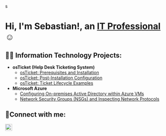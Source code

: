 s<h1>Hi, I'm Sebastian!, an <a href="(https://www.linkedin.com/in/sebastian-de-guzman-276502206/)">IT Professional</a>☺</h1>

<h2>👨‍💻 Information Technology Projects:</h2>

- <b>osTicket (Help Desk Ticketing System)</b>
  - [osTicket: Prerequisites and Installation](https://github.com/sebastiandeguzman/osticket-prereqs)
  - [osTicket: Post-Installation Configuration](https://github.com/sebastiandeguzman/post-install-config)
  - [osTicket: Ticket Lifecycle Examples](https://github.com/sebastiandeguzman/ticket-lifecycle)
- <b>Microsoft Azure</b>
  - [Configuring On-premises Active Directory within Azure VMs](https://github.com/sebastiandeguzman/configure-ad)
  - [Network Security Groups (NSGs) and Inspecting Network Protocols](https://github.com/sebastiandeguzman/azure-network-protocols)

<h2>🤳Connect with me:</h2>


[<img align="left" alt="Josh | LinkedIn" width="22px" src="https://cdn.jsdelivr.net/npm/simple-icons@v3/icons/linkedin.svg" />][linkedin]


[linkedin]: https://linkedin.com/in/Josh
